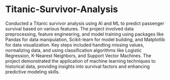 # Titanic-Survivor-Analysis
Conducted a Titanic survivor analysis using AI and ML to predict passenger survival based on various features. The project involved data preprocessing, feature engineering, and model training using packages like Pandas for data manipulation, Scikit-learn for model building, and Matplotlib for data visualization. Key steps included handling missing values, normalizing data, and using classification algorithms like Logistic Regression, K-Nearest Neighbors, and Support Vector Machines. The project demonstrated the application of machine learning techniques to historical data, providing insights into survival factors and enhancing predictive modeling skills.
